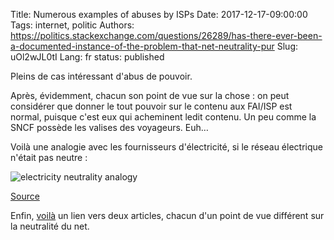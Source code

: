 Title: Numerous examples of abuses by ISPs
Date: 2017-12-17-09:00:00
Tags: internet, politic
Authors: https://politics.stackexchange.com/questions/26289/has-there-ever-been-a-documented-instance-of-the-problem-that-net-neutrality-pur
Slug: uOl2wJL0tI
Lang: fr
status: published

Pleins de cas intéressant d'abus de pouvoir.

Après, évidemment, chacun son point de vue sur la chose : on peut considérer que donner le tout pouvoir sur le contenu aux FAI/ISP est normal, puisque c'est eux qui acheminent ledit contenu.
Un peu comme la SNCF possède les valises des voyageurs. Euh…

Voilà une analogie avec les fournisseurs d'électricité, si le réseau électrique n'était pas neutre :

![electricity neutrality analogy](https://usercontent.irccloud-cdn.com/file/hLvtu78c/a_net_neutrality_analogy.png)

[Source](https://ryanpcmcquen.org/internet/2016/11/12/a-net-neutrality-analogy.html)


Enfin, [voilà](https://ryanpcmcquen.org/internet/2016/11/12/a-net-neutrality-analogy.html) un lien vers deux articles, chacun d'un point de vue différent sur la neutralité du net.
